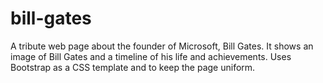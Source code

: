 # bill-gates
A tribute web page about the founder of Microsoft, Bill Gates. It shows an image of Bill Gates and a timeline of his life and achievements. Uses Bootstrap as a CSS template and to keep the page uniform.
